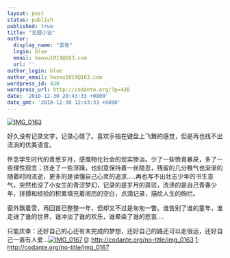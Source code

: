 ```yaml
---
layout: post
status: publish
published: true
title: "无题小记"
author:
  display_name: "蓝色"
  login: blue
  email: hanxu1019@163.com
  url: ''
author_login: blue
author_email: hanxu1019@163.com
wordpress_id: 430
wordpress_url: http://codante.org/?p=430
date: '2010-12-30 20:43:33 +0800'
date_gmt: '2010-12-30 12:43:33 +0800'
---
```



[![][0]][0]

好久没有记录文字，记录心情了。喜欢手指在键盘上飞舞的感觉，但是再也找不出流淌的优美语言。

怀念学生时代的青葱岁月，感慨物化社会的现实惨淡。少了一些愤青暴戾，多了一些理性观念；挤走了一些浮躁，也刻意保持着一丝隐忍，残留的几分稚气也渐渐的随着时间流逝，更多的是读懂自己心灵的追求.....再也写不出壮志少年的书生意气，突然也没了小女生的青涩梦幻，记录的是岁月的斑驳，洗涤的是自己青春少年，拼搏和经验的积累填充着阅历的空白，点滴记录，描绘人生的绚烂。

窗外飘着雪，再回首已整整一年，但却又不过是匆匆一瞥。谁告别了谁的童年，谁走进了谁的世界，谁冲淡了谁的欢乐，谁晕染了谁的悲哀....

只能庆幸：还好自己的心还有未完成的梦想，还好自己的路还可以走很远，还好自己一直有人爱...[![][1]][1]
[0]: http://codante.org/no-title/img_0163
[1]: http://codante.org/no-title/img_0167

[0]: http://codante.org/wp-content/uploads/2010/12/IMG_0163-300x224.jpg "IMG_0163"
[1]: http://codante.org/wp-content/uploads/2010/12/IMG_0167-224x300.jpg "IMG_0167"